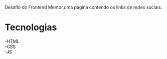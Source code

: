 Desafio do Frontend Mentor,uma página contendo os links de redes sociais. </br>
# Tecnologias </br>
-HTML </br>
-CSS </br>
-JS </br>

